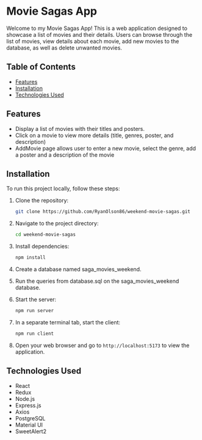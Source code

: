 # Movie Sagas App

Welcome to my Movie Sagas App! This is a web application designed to showcase a list of movies and their details. Users can browse through the list of movies, view details about each movie, add new movies to the database, as well as delete unwanted movies.

## Table of Contents
- [Features](#features)
- [Installation](#installation)
- [Technologies Used](#technologies-used)

## Features

- Display a list of movies with their titles and posters.
- Click on a movie to view more details (title, genres, poster, and description)
- AddMovie page allows user to enter a new movie, select the genre, add a poster and a description of the movie

## Installation

To run this project locally, follow these steps:

1. Clone the repository:

   ```bash
   git clone https://github.com/RyanOlson86/weekend-movie-sagas.git
   ```

2. Navigate to the project directory:

   ```bash
   cd weekend-movie-sagas
   ```

3. Install dependencies:

   ```bash
   npm install
   ```

4. Create a database named saga_movies_weekend.

5. Run the queries from database.sql on the saga_movies_weekend database.

6. Start the server:

   ```bash
   npm run server
   ```

7. In a separate terminal tab, start the client:

   ```bash
   npm run client
   ```

8. Open your web browser and go to `http://localhost:5173` to view the application.

## Technologies Used

- React
- Redux
- Node.js
- Express.js
- Axios
- PostgreSQL
- Material UI
- SweetAlert2
